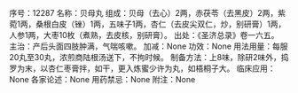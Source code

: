 序号：12287
名称：贝母丸
组成：贝母（去心）2两，赤茯苓（去黑皮）2两，紫菀1两，桑根白皮（锉）1两，五味子1两，杏仁（去皮尖双仁，炒，别研膏）1两，人参1两，大枣10枚（煮熟，去皮核，别研膏）。
出处：《圣济总录》卷一六五。
主治：产后头面四肢肿满，气喘咳嗽。
加减：None
功效：None
用法用量：每服20丸至30丸，浓煎商陆根汤送下，不拘时候。
制备方法：上8味，除研2味外，捣罗为末，以杏仁枣膏拌，如干，更入炼蜜少许为丸，如梧桐子大。
临床应用：None
各家论述：None
用药禁忌：None
附注：None
